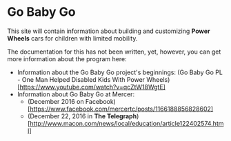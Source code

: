 # Go Baby Go

This site will contain information about building and customizing __Power Wheels__ cars for children with limited mobility.

The documentation for this has not been written, yet, however, you can get more information about the program here:

* Information about the Go Baby Go project's beginnings: (Go Baby Go PL - One Man Helped Disabled Kids With Power Wheels)[https://www.youtube.com/watch?v=qcZtW18WgtE]
* Information about Go Baby Go at Mercer: 
	- (December 2016 on Facebook)[https://www.facebook.com/mercertc/posts/1166188856828602]
	- (December 22, 2016 in __The Telegraph__)[http://www.macon.com/news/local/education/article122402574.html]